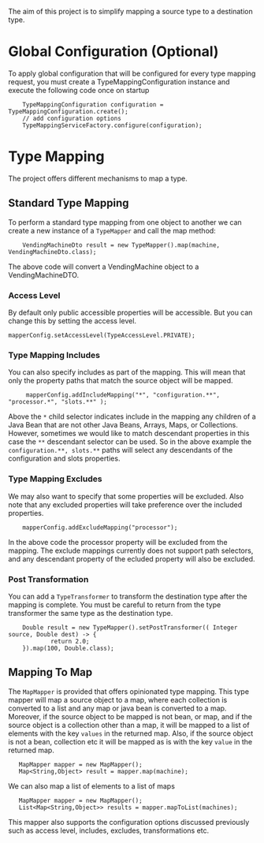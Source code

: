 The aim of this project is to simplify mapping a source type to a destination type.


# Global Configuration (Optional)
To apply global configuration that will be configured for every type mapping request, you must create a TypeMappingConfiguration instance and execute the following code once on startup 


```
	TypeMappingConfiguration configuration = TypeMappingConfiguration.create();
	// add configuration options
	TypeMappingServiceFactory.configure(configuration);

```


# Type Mapping
The project offers different mechanisms to map a type.


## Standard Type Mapping
To perform a standard type mapping from one object to another we can create a new instance of a  ``TypeMapper`` and call the map method:


```
	VendingMachineDto result = new TypeMapper().map(machine, VendingMachineDto.class);

```

The above code will convert a VendingMachine object to a VendingMachineDTO.  


### Access Level
By default only public accessible properties will be accessible.  But you can change this by setting the access level.


```
mapperConfig.setAccessLevel(TypeAccessLevel.PRIVATE);

```


### Type Mapping Includes
You can also specify includes as part of the mapping. This will mean that only the property paths that match the source object will be mapped.


```
	 mapperConfig.addIncludeMapping("*", "configuration.**", "processor.*", "slots.**" );

```

Above the ``*`` child selector indicates include in the mapping any children of a Java Bean that are not other Java Beans, Arrays, Maps, or Collections.   However, sometimes we would like to match descendant properties in this case the ``**`` descendant selector can be used.  So in the above example the `configuration.**, slots.**` paths will select any descendants of the configuration and slots properties.


### Type Mapping Excludes
We may also want to specify that some properties will be excluded.  Also note that any excluded properties will take preference over the included properties. 


```
	mapperConfig.addExcludeMapping("processor");

```

In the above code the processor property will be excluded from the mapping.  The exclude mappings currently does not support path selectors, and any descendant property of the ecluded property will also be excluded.


### Post Transformation
You can add a `TypeTransformer` to transform the destination type after the mapping is complete.  You must be careful to return from the type transformer the same type as the destination type.


```
	Double result = new TypeMapper().setPostTransformer(( Integer source, Double dest) -> {
            return 2.0;
    }).map(100, Double.class);
```



## Mapping To Map
The `MapMapper` is provided that offers opinionated type mapping. This type mapper will map a source object to a map, where each collection is converted to a list and any map or java bean is converted to a map.
Moreover, if the source object to be mapped is not bean, or map, and if the source object is a collection other than a map, it will be mapped to a list of elements with the key `values` in the returned map.  Also, if the source object is not a bean, collection etc it will be mapped as is with the key `value` in the returned map. 


```
   MapMapper mapper = new MapMapper();
   Map<String,Object> result = mapper.map(machine);

```

We can also map a list of elements to a list of maps

```
   MapMapper mapper = new MapMapper();
   List<Map<String,Object>> results = mapper.mapToList(machines);

```

This mapper also supports the configuration options discussed previously such as access level, includes, excludes, transformations etc.

